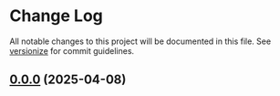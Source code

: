 # Change Log

All notable changes to this project will be documented in this file. See [versionize](https://github.com/versionize/versionize) for commit guidelines.

<a name="0.0.0"></a>
## [0.0.0](https://www.github.com/Rael-G/TLMaster/releases/tag/v0.0.0) (2025-04-08)

